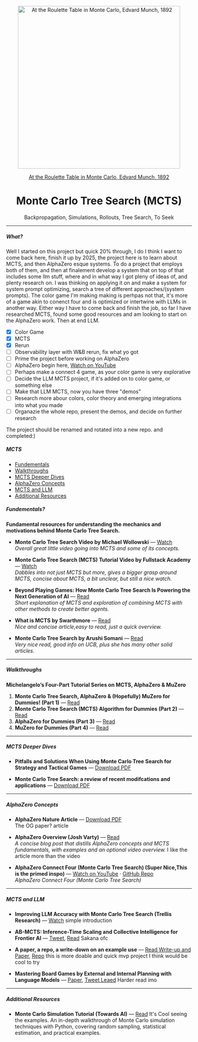 <p align="center">
  <img src="https://upload.wikimedia.org/wikipedia/commons/1/1f/Edvard_Munch_-_At_the_Roulette_Table_in_Monte_Carlo_-_Google_Art_Project.jpg" alt="At the Roulette Table in Monte Carlo, Edvard Munch, 1892" width="440" />
</p>
<p align="center"><u>At the Roulette Table in Monte Carlo, Edvard Munch, 1892</u></p>

<h1 align="center">Monte Carlo Tree Search (MCTS)</h1>

<p align="center">
  Backpropagation, Simulations, Rollouts, Tree Search, To Seek
</p>

<hr />

<h5 align="left">What?</h5>
<p align="left">
  Well I started on this project but quick 20% through, I do I think I want to come back here, finish it up by 2025, the project here is to learn about MCTS, and then AlphaZero esque systems. To do a project that employs both of them, and then at finalement develop a system that on top of that includes some llm stuff, where and in what way I got pleny of ideas of, and plenty research on. I was thinking on applying it on and make a system for system prompt optimizing, search a tree of different approaches/(system prompts). The color game I'm making making is perhpas not that, it's more of a game akin to conenct four and is optimized or intertwine with LLMs in another way. Either way I have to come back and finish the job, so far I have researched MCTS, found some good resources and am looking to start on the AlphaZero work. Then at end LLM.

- [x] Color Game
- [x] MCTS
- [x] Rerun
- [ ] Observability layer with W&B rerun, fix what yo got
- [ ] Prime the project before working on AlphaZero
- [ ] AlphaZero begin here, [Watch on YouTube](https://www.youtube.com/watch?v=_Y26BFaVclg)
- [ ] Perhaps make a connect 4 game, as your color game is very explorative
- [ ] Decide the LLM MCTS project, if it's added on to color game, or something else
- [ ] Make that LLM MCTS, now you have three "demos"
- [ ] Research more abour colors, color theory and emerging integrations into what you made
- [ ] Organazie the whole repo, present the demos, and decide on further research

The project should be renamed and rotated into a new repo. and completed:)

</p>

<h5 align="left">MCTS</h5>

- [Fundementals](#fundementals)
- [Walkthroughs](#walkthroughs)
- [MCTS Deeper Dives](#mcts-deeper-dives)
- [AlphaZero Concepts](#alphazero-concepts)
- [MCTS and LLM](#mcts-and-llm)
- [Additional Resources](#additional-resources)

<h5 align="left">Fundementals?</h5>

**Fundamental resources for understanding the mechanics and motivations behind Monte Carlo Tree Search.**

- **Monte Carlo Tree Search Video by Michael Wollowski** — [Watch](https://www.youtube.com/watch?v=99gPnlfr7Jo)  
  _Overall great little video going into MCTS and some of its concepts._

- **Monte Carlo Tree Search (MCTS) Tutorial Video by Fullstack Academy** — [Watch](https://www.youtube.com/watch?v=99gPnlfr7Jo)  
  _Dabbles into not just MCTS but more, gives a bigger grasp around MCTS, concise about MCTS, a bit unclear, but still a nice watch._

- **Beyond Playing Games: How Monte Carlo Tree Search Is Powering the Next Generation of AI** — [Read](https://medium.com/data-science-collective/beyond-the-game-board-how-monte-carlo-tree-search-is-powering-the-next-generation-of-ai-a796994e2743)  
  _Short explanation of MCTS and exploration of combining MCTS with other methods to create better agents._

- **What is MCTS by Swarthmore** — [Read](https://www.cs.swarthmore.edu/~mitchell/classes/cs63/f20/reading/mcts.html)  
  _Nice and concise article,easy to read, just a quick overview._

- **Monte Carlo Tree Search by Arushi Somani** — [Read](https://www.amks.me/notes/mcts/)  
  _Very nice read, good info on UCB, plus she has many other solid articles._

---

<h5 align="left">Walkthroughs</h5>

**Michelangelo’s Four-Part Tutorial Series on MCTS, AlphaZero & MuZero**

1. **Monte Carlo Tree Search, AlphaZero & (Hopefully) MuZero for Dummies! (Part 1)** — [Read](https://medium.com/@_michelangelo_/monte-carlo-tree-search-mcts-and-hopefully-muzero-for-dummies-11ad5d95d9d8)
2. **Monte Carlo Tree Search (MCTS) Algorithm for Dummies (Part 2)** — [Read](https://medium.com/@_michelangelo_/monte-carlo-tree-search-mcts-algorithm-for-dummies-74b2bae53bfa)
3. **AlphaZero for Dummies (Part 3)** — [Read](https://medium.com/@_michelangelo_/alphazero-for-dummies-5bcc713fc9c6)
4. **MuZero for Dummies (Part 4)** — [Read](https://medium.com/@_michelangelo_/muzero-for-dummies-28fa076e781e)

---

<h5 align="left">MCTS Deeper Dives</h5>

- **Pitfalls and Solutions When Using Monte Carlo Tree Search for Strategy and Tactical Games** — [Download PDF](https://www.gameaipro.com/GameAIPro3/GameAIPro3_Chapter28_Pitfalls_and_Solutions_When_Using_Monte_Carlo_Tree_Search_for_Strategy_and_Tactical_Games.pdf)

- **Monte Carlo Tree Search: a review of recent modifcations
  and applications** — [Download PDF](https://link.springer.com/article/10.1007/s10462-022-10228-y?utm_source=chatgpt.com)

---

<h5 align="left">AlphaZero Concepts</h5>

- **AlphaZero Nature Article** — [Download PDF](https://www.nature.com/articles/nature24270.epdf?author_access_token=VJXbVjaSHxFoctQQ4p2k4tRgN0jAjWel9jnR3ZoTv0PVW4gB86EEpGqTRDtpIz-2rmo8-KG06gqVobU5NSCFeHILHcVFUeMsbvwS-lxjqQGg98faovwjxeTUgZAUMnRQ)  
  The OG paper? article

- **AlphaZero Overview (Josh Varty)** — [Read](https://joshvarty.github.io/AlphaZero/)  
  _A concise blog post that distills AlphaZero concepts and MCTS fundamentals, with examples and an optional video overview._ I like the article more than the video

- **AlphaZero Connect Four (Monte Carlo Tree Search) (Super Nice,This is the primed inspo)** — [Watch on YouTube](https://www.youtube.com/watch?v=_Y26BFaVclg) · [GitHub Repo](https://github.com/advait/c4a0)  
  _AlphaZero Connect Four (Monte Carlo Tree Search)_

---

<h5 align="left">MCTS and LLM</h5>

- **Improving LLM Accuracy with Monte Carlo Tree Search (Trellis Research)** — [Watch](https://www.youtube.com/watch?v=mfAV_bigdRA&t) simple introduction

- **AB-MCTS: Inference-Time Scaling and Collective Intelligence for Frontier AI** — [Tweet](https://x.com/TrelisResearch/status/1939998805438734657), [Read](https://sakana.ai/ab-mcts/) Sakana ofc

- **A paper, a repo, a write-down on an example use** — [Read Write-up and Paper](https://arunpatro.github.io/blog/mcts/#:~:text=MCTS%20achieves%20better%20benchmark%20performance,4%20unique%20samples%20per), [Repo](https://github.com/rmshin/llm-mcts) this is more doable and quick mvp project I think would be cool to try

- **Mastering Board Games by External and Internal Planning with Language Models** — [Paper](https://arxiv.org/pdf/2412.12119), [Tweet Leaed](https://x.com/ADarmouni/status/1874643013315518712) Harder read imo

---

<h5 align="left">Additional Resources</h5>

- **Monte Carlo Simulation Tutorial (Towards AI)** — [Read](https://towardsai.net/p/editorial/monte-carlo-simulation-an-in-depth-tutorial-with-python-bcf6eb7856c8) It's Cool seeing the examples. An in-depth walkthrough of Monte Carlo simulation techniques with Python, covering random sampling, statistical estimation, and practical examples.
